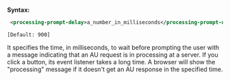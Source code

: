 **Syntax:**

```xml
 <processing-prompt-delay>a_number_in_milliseconds</processing-prompt-delay>
```

`[Default: 900]`

It specifies the time, in milliseconds, to wait before prompting the
user with a message indicating that an AU request is in processing at a
server. If you click a button, its event listener takes a long time. A
browser will show the "processing" message if it doesn't get an AU
response in the specified time.

